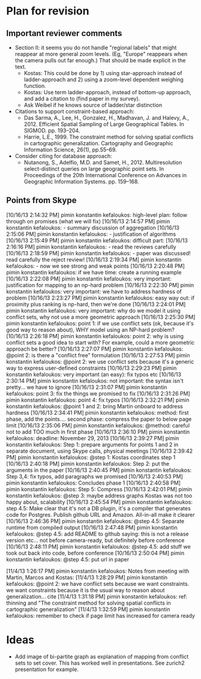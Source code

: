 # Plan for revision

## Important reviewer comments

* Section II: it seems you do not handle "regional labels" that might reappear at more general zoom levels. (Eg, "Europe" reappears when the camera pulls out far enough.) That should be made explicit in the text. 
	* Kostas: This could be done by 1) using star-approach instead of ladder-approach and 2) using a zoom-level dependent weighing function. 
	* Kostas: Use term ladder-approach, instead of bottom-up approach, and add a citation to (find paper in my survey).
	* Ask Weibel if he knows source of ladder/star distinction
* Citations to support constraint-based approach:
	* Das Sarma, A., Lee, H., Gonzalez, H., Madhavan, J. and Halevy, A., 2012. Efficient Spatial Sampling of Large Geographical Tables. In SIGMOD. pp. 193–204.
	* Harrie, L.E., 1999. The constraint method for solving spatial conflicts in cartographic generalization. Cartography and Geographic Information Science, 26(1), pp.55–69.
* Consider citing for database approach:
	* Nutanong, S., Adelfio, M.D. and Samet, H., 2012. Multiresolution select-distinct queries on large geographic point sets. In Proceedings of the 20th International Conference on Advances in Geographic Information Systems. pp. 159–168.

## Points from Skype

[10/16/13 2:14:32 PM] pimin konstantin kefaloukos: high-level plan: follow through on promises (what we will fix)
[10/16/13 2:14:57 PM] pimin konstantin kefaloukos: - summary discussion of aggregation
[10/16/13 2:15:06 PM] pimin konstantin kefaloukos: - justification of algorithms
[10/16/13 2:15:49 PM] pimin konstantin kefaloukos: difficult part:
[10/16/13 2:16:16 PM] pimin konstantin kefaloukos: - read the reviews carefully
[10/16/13 2:18:59 PM] pimin konstantin kefaloukos: - paper was discussed! read carefully the reject review!
[10/16/13 2:19:34 PM] pimin konstantin kefaloukos: - now we see strong and weak points
[10/16/13 2:20:48 PM] pimin konstantin kefaloukos: if we have time: create a running example
[10/16/13 2:22:08 PM] pimin konstantin kefaloukos: very important: justification for mapping to an np-hard problem
[10/16/13 2:22:30 PM] pimin konstantin kefaloukos: very important: we have to address hardness of problem
[10/16/13 2:23:27 PM] pimin konstantin kefaloukos: easy way out: if proximity plus ranking is np-hard, then we're done
[10/16/13 2:24:01 PM] pimin konstantin kefaloukos: very important: why do we model it using conflict sets, why not use a more geometric approach
[10/16/13 2:25:30 PM] pimin konstantin kefaloukos: point 1: if we use conflict sets (ok, because it's good way to reason about), WHY model using an NP-hard problem?
[10/16/13 2:26:18 PM] pimin konstantin kefaloukos: point 2: why is using conflict sets a good idea to start with? For example, could a more geometric approach be better?
[10/16/13 2:27:07 PM] pimin konstantin kefaloukos: @point 2: is there a "conflict free" formulation
[10/16/13 2:27:53 PM] pimin konstantin kefaloukos: @point 2: we use conflict sets because it's a generic way to express user-defined constraints
[10/16/13 2:29:23 PM] pimin konstantin kefaloukos: very important (an easy): fix typos etc
[10/16/13 2:30:14 PM] pimin konstantin kefaloukos: not important: the syntax isn't pretty... we have to ignore
[10/16/13 2:31:07 PM] pimin konstantin kefaloukos: point 3: fix the things we promised to fix
[10/16/13 2:31:26 PM] pimin konstantin kefaloukos: point 4: fix typos
[10/16/13 2:32:21 PM] pimin konstantin kefaloukos: @point 1 and 2: bring Martin onboard to address hardness
[10/16/13 2:34:41 PM] pimin konstantin kefaloukos: method: first phase, add the points.... second phase: compress the paper to below page limit
[10/16/13 2:35:06 PM] pimin konstantin kefaloukos: @method: careful not to add TOO much in first phase
[10/16/13 2:36:10 PM] pimin konstantin kefaloukos: deadline: November 29, 2013
[10/16/13 2:39:27 PM] pimin konstantin kefaloukos: Step 1: prepare arguments for points 1 and 2 in separate document, using Skype calls, physical meetings
[10/16/13 2:39:42 PM] pimin konstantin kefaloukos: @step 1: Kostas coordinates step 1
[10/16/13 2:40:18 PM] pimin konstantin kefaloukos: Step 2: put the arguments in the paper
[10/16/13 2:40:45 PM] pimin konstantin kefaloukos: Step 3,4: fix typos, add paragraphs we promised
[10/16/13 2:40:53 PM] pimin konstantin kefaloukos: Concludes phase 1
[10/16/13 2:40:58 PM] pimin konstantin kefaloukos: Step 5: Compress
[10/16/13 2:42:01 PM] pimin konstantin kefaloukos: @step 3: maybe address graphs Kostas was not too happy about, scalability
[10/16/13 2:45:54 PM] pimin konstantin kefaloukos: step 4.5: Make clear that it's not a DB plugin, it's a compiler that generates code for Postgres. Publish github URL and Amazon. All-in-all make it clearer
[10/16/13 2:46:36 PM] pimin konstantin kefaloukos: @step 4.5: Separate runtime from compiled output
[10/16/13 2:47:48 PM] pimin konstantin kefaloukos: @step 4.5: add README to github saying: this is not a release version etc... not before camera-ready, but definitely before conference
[10/16/13 2:48:11 PM] pimin konstantin kefaloukos: @step 4.5: add stuff we took out back into code, before conference
[10/16/13 2:50:04 PM] pimin konstantin kefaloukos: @step 4.5: put url in paper


[11/4/13 1:26:17 PM] pimin konstantin kefaloukos: Notes from meeting with Martin, Marcos and Kostas:
[11/4/13 1:28:29 PM] pimin konstantin kefaloukos: @point 2: we have conflict sets because we want constraints. we want constraints because it is the usual way to reason about generalization... cite
[11/4/13 1:31:18 PM] pimin konstantin kefaloukos: ref: thinning and "The constraint method for solving spatial conflicts in cartographic generalization"
[11/4/13 1:32:59 PM] pimin konstantin kefaloukos: remember to check if page limit has increased for camera ready

# Ideas

* Add image of bi-partite graph as explanation of mapping from conflict sets to set cover. This has worked well in presentations. See zurich2 presentation for example.
